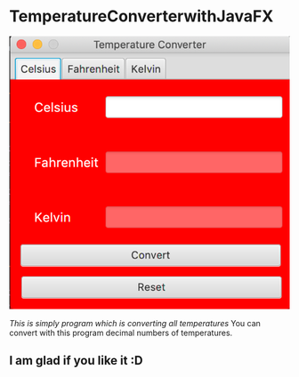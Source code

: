 # TemperatureConverterwithJavaFX

![](image.png)

*This is simply program which is converting all temperatures*
You can convert with this program decimal numbers of temperatures.

## I am glad if you like it :D 
